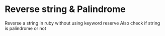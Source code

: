 # Reverse string & Palindrome
Reverse a string in ruby without using keyword reserve
Also check if string is palindrome or not
